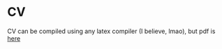 # CV

CV can be compiled using any latex compiler (I believe, lmao), but pdf is [here](HawkinsCV.pdf)
